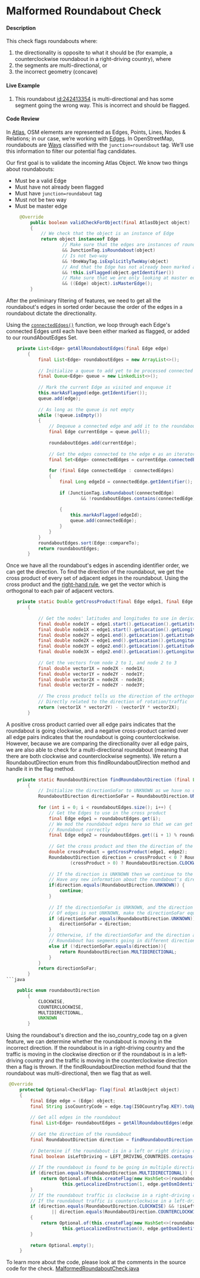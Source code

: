 # Malformed Roundabout Check

#### Description
This check flags roundabouts where:
1. the directionality is opposite to what it should be (for example, a counterclockwise roundabout in a right-driving country), where
2. the segments are  multi-directional, or
3. the incorrect geometry (concave)

#### Live Example
1) This roundabout [id:242413354](https://www.openstreetmap.org/way/242413354) is multi-directional and
has some segment going the wrong way. This is incorrect and should be flagged.

#### Code Review

In [Atlas](https://github.com/osmlab/atlas), OSM elements are represented as Edges, Points, Lines, 
Nodes & Relations; in our case, we’re working with [Edges](https://github.com/osmlab/atlas/blob/dev/src/main/java/org/openstreetmap/atlas/geography/atlas/items/Edge.java).
In OpenStreetMap, roundabouts are [Ways](https://wiki.openstreetmap.org/wiki/Way) classified with
the `junction=roundabout` tag. We’ll use this information to filter our potential flag candidates.

Our first goal is to validate the incoming Atlas Object. We know two things about roundabouts:
* Must be a valid Edge
* Must have not already been flagged
* Must have `junction=roundabout` tag
* Must not be two way
* Must be master edge

```java
     @Override
         public boolean validCheckForObject(final AtlasObject object)
         {
             // We check that the object is an instance of Edge
             return object instanceof Edge
                     // Make sure that the edges are instances of roundabout
                     && JunctionTag.isRoundabout(object)
                     // Is not two-way
                     && !OneWayTag.isExplicitlyTwoWay(object)
                     // And that the Edge has not already been marked as flagged
                     && !this.isFlagged(object.getIdentifier())
                     // Make sure that we are only looking at master edges
                     && ((Edge) object).isMasterEdge();
         }
```

After the preliminary filtering of features, we need to get all the roundabout's edges in sorted
order because the order of the edges in a roundabout dictate the directionality.

Using the [`connectedEdges()`](https://github.com/osmlab/atlas/blob/dev/src/main/java/org/openstreetmap/atlas/geography/atlas/items/Edge.java#L55)
function, we loop through each Edge's connected Edges until each have been either marked as flagged,
or added to our roundAboutEdges Set.

```java
    private List<Edge> getAllRoundaboutEdges(final Edge edge)
        {
            final List<Edge> roundaboutEdges = new ArrayList<>();
    
            // Initialize a queue to add yet to be processed connected edges to
            final Queue<Edge> queue = new LinkedList<>();
    
            // Mark the current Edge as visited and enqueue it
            this.markAsFlagged(edge.getIdentifier());
            queue.add(edge);
    
            // As long as the queue is not empty
            while (!queue.isEmpty())
            {
                // Dequeue a connected edge and add it to the roundaboutEdges
                final Edge currentEdge = queue.poll();
    
                roundaboutEdges.add(currentEdge);
    
                // Get the edges connected to the edge e as an iterator
                final Set<Edge> connectedEdges = currentEdge.connectedEdges();
    
                for (final Edge connectedEdge : connectedEdges)
                {
                    final Long edgeId = connectedEdge.getIdentifier();
    
                    if (JunctionTag.isRoundabout(connectedEdge)
                            && !roundaboutEdges.contains(connectedEdge))
    
                    {
                        this.markAsFlagged(edgeId);
                        queue.add(connectedEdge);
                    }
                }
            }
            roundaboutEdges.sort(Edge::compareTo);
            return roundaboutEdges;
        }
```

Once we have all the roundabout's edges in ascending identifier order, we can get the direction. To
find the direction of the roundabout, we get the cross product of every set of adjacent edges in the
roundabout. Using the cross product and the [right-hand rule](https://en.wikipedia.org/wiki/Right-hand_rule),
we get the vector which is orthogonal to each pair of adjacent vectors. 
```java
    private static Double getCrossProduct(final Edge edge1, final Edge edge2)
        {
    
            // Get the nodes' latitudes and longitudes to use in deriving the vectors
            final double node1Y = edge1.start().getLocation().getLatitude().asDegrees();
            final double node1X = edge1.start().getLocation().getLongitude().asDegrees();
            final double node2Y = edge1.end().getLocation().getLatitude().asDegrees();
            final double node2X = edge1.end().getLocation().getLongitude().asDegrees();
            final double node3Y = edge2.end().getLocation().getLatitude().asDegrees();
            final double node3X = edge2.end().getLocation().getLongitude().asDegrees();
    
            // Get the vectors from node 2 to 1, and node 2 to 3
            final double vector1X = node2X - node1X;
            final double vector1Y = node2Y - node1Y;
            final double vector2X = node2X - node3X;
            final double vector2Y = node2Y - node3Y;
    
            // The cross product tells us the direction of the orthogonal vector, which is
            // Directly related to the direction of rotation/traffic
            return (vector1X * vector2Y) - (vector1Y * vector2X);
        }
```

A positive cross product carried over all edge pairs indicates that the roundabout is going clockwise, and a negative cross-product carried over all edge pairs
indicates that the roundabout is going counterclockwise. However, because we are comparing the directionality
over all edge pairs, we are also able to check for a multi-directional roundabout (meaning that there are
both clockwise and counterclockwise segments). We return a RoundaboutDirection enum from this
findRoundaboutDirection method and handle it in the flag method.

```java
    private static RoundaboutDirection findRoundaboutDirection (final List<Edge> roundaboutEdges)
        {
            // Initialize the directionSoFar to UNKNOWN as we have no directional information yet
            RoundaboutDirection directionSoFar = RoundaboutDirection.UNKNOWN;
    
            for (int i = 0; i < roundaboutEdges.size(); i++) {
                // Get the Edges to use in the cross product
                final Edge edge1 = roundaboutEdges.get(i);
                // We mod the roundabout edges here so that we can get the last pair of edges in the
                // Roundabout correctly
                final Edge edge2 = roundaboutEdges.get((i + 1) % roundaboutEdges.size());
    
                // Get the cross product and then the direction of the roundabout
                double crossProduct = getCrossProduct(edge1, edge2);
                RoundaboutDirection direction = crossProduct < 0 ? RoundaboutDirection.COUNTERCLOCKWISE :
                        (crossProduct > 0) ? RoundaboutDirection.CLOCKWISE : RoundaboutDirection.UNKNOWN;
    
                // If the direction is UNKNOWN then we continue to the next iteration because we do not
                // Have any new information about the roundabout's direction
                if(direction.equals(RoundaboutDirection.UNKNOWN)) {
                    continue;
                }
    
                // If the directionSoFar is UNKNOWN, and the direction derived from the current pair
                // Of edges is not UNKNOWN, make the directionSoFar equal to the current pair direction
                if (directionSoFar.equals(RoundaboutDirection.UNKNOWN)) {
                    directionSoFar = direction;
                }
                // Otherwise, if the directionSoFar and the direction are not equal, we know that the
                // Roundabout has segments going in different directions
                else if (!directionSoFar.equals(direction)){
                    return RoundaboutDirection.MULTIDIRECTIONAL;
                }
            }
            return directionSoFar;
        }
```java

    public enum roundaboutDirection
        {
            CLOCKWISE,
            COUNTERCLOCKWISE,
            MULTIDIRECTIONAL,
            UNKNOWN
        }
```

Using the roundabout's direction and the iso_country_code tag on a given feature, we can determine
whether the roundabout is moving in the incorrect direction. If the roundabout is in a right-driving
country and the traffic is moving in the clockwise direction or if the roundabout is in a left-driving
country and the traffic is moving in the counterclockwise direction then a flag is thrown.
If the findRoundaboutDirection method found that the roundabout was multi-directional, then we flag that
as well.

```java
 @Override
     protected Optional<CheckFlag> flag(final AtlasObject object)
     {
         final Edge edge = (Edge) object;
         final String isoCountryCode = edge.tag(ISOCountryTag.KEY).toUpperCase();
 
         // Get all edges in the roundabout
         final List<Edge> roundaboutEdges = getAllRoundaboutEdges(edge);
 
         // Get the direction of the roundabout
         final RoundaboutDirection direction = findRoundaboutDirection(roundaboutEdges);
 
         // Determine if the roundabout is in a left or right driving country
         final boolean isLeftDriving = LEFT_DRIVING_COUNTRIES.contains(isoCountryCode);
 
         // If the roundabout is found to be going in multiple directions
         if (direction.equals(RoundaboutDirection.MULTIDIRECTIONAL)) {
             return Optional.of(this.createFlag(new HashSet<>(roundaboutEdges),
                     this.getLocalizedInstruction(1, edge.getOsmIdentifier())));
         }
         // If the roundabout traffic is clockwise in a right-driving country, or
         // If the roundabout traffic is counterclockwise in a left-driving country
         if (direction.equals(RoundaboutDirection.CLOCKWISE) && !isLeftDriving
                 || direction.equals(RoundaboutDirection.COUNTERCLOCKWISE) && isLeftDriving)
         {
             return Optional.of(this.createFlag(new HashSet<>(roundaboutEdges),
                     this.getLocalizedInstruction(0, edge.getOsmIdentifier())));
         }
 
         return Optional.empty();
     }

```

To learn more about the code, please look at the comments in the source code for the check.
[MalformedRoundaboutCheck.java](../../src/main/java/org/openstreetmap/atlas/checks/validation/linear/edges/MalformedRoundaboutCheck.java)